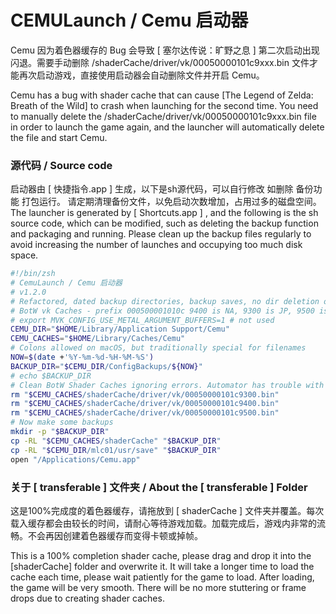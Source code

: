 # CEMULaunch / Cemu 启动器

Cemu 因为着色器缓存的 Bug 会导致 [ 塞尔达传说：旷野之息 ] 第二次启动出现闪退。需要手动删除 /shaderCache/driver/vk/00050000101c9xxx.bin 文件才能再次启动游戏，直接使用启动器会自动删除文件并开启 Cemu。

Cemu has a bug with shader cache that can cause [The Legend of Zelda: Breath of the Wild] to crash when launching for the second time. You need to manually delete the /shaderCache/driver/vk/00050000101c9xxx.bin file in order to launch the game again, and the launcher will automatically delete the file and start Cemu.

### 源代码 / Source code

启动器由 [ 快捷指令.app ] 生成，以下是sh源代码，可以自行修改 如删除 备份功能 打包运行。 请定期清理备份文件，以免启动次数增加，占用过多的磁盘空间。 The launcher is generated by [ Shortcuts.app ] , and the following is the sh source code, which can be modified, such as deleting the backup function and packaging and running. Please clean up the backup files regularly to avoid increasing the number of launches and occupying too much disk space.

```bash
#!/bin/zsh
# CemuLaunch / Cemu 启动器
# v1.2.0
# Refactored, dated backup directories, backup saves, no dir deletion or rotation
# BotW vk Caches - prefix 000500001010c 9400 is NA, 9300 is JP, 9500 is EU
# export MVK_CONFIG_USE_METAL_ARGUMENT_BUFFERS=1 # not used
CEMU_DIR="$HOME/Library/Application Support/Cemu"
CEMU_CACHES="$HOME/Library/Caches/Cemu"
# Colons allowed on macOS, but traditionally special for filenames
NOW=$(date +'%Y-%m-%d-%H-%M-%S')
BACKUP_DIR="$CEMU_DIR/ConfigBackups/${NOW}"
# echo $BACKUP_DIR
# Clean BotW Shader Caches ignoring errors. Automator has trouble with wildcards.
rm "$CEMU_CACHES/shaderCache/driver/vk/00050000101c9300.bin"
rm "$CEMU_CACHES/shaderCache/driver/vk/00050000101c9400.bin"
rm "$CEMU_CACHES/shaderCache/driver/vk/00050000101c9500.bin"
# Now make some backups
mkdir -p "$BACKUP_DIR"
cp -RL "$CEMU_CACHES/shaderCache" "$BACKUP_DIR"
cp -RL "$CEMU_DIR/mlc01/usr/save" "$BACKUP_DIR"
open "/Applications/Cemu.app"
```

### 关于 [ transferable ] 文件夹 / About the [ transferable ] Folder

这是100%完成度的着色器缓存，请拖放到 [ shaderCache ] 文件夹并覆盖。每次载入缓存都会由较长的时间，请耐心等待游戏加载。加载完成后，游戏内非常的流畅。不会再因创建着色器缓存而变得卡顿或掉帧。

This is a 100% completion shader cache, please drag and drop it into the [shaderCache] folder and overwrite it. It will take a longer time to load the cache each time, please wait patiently for the game to load. After loading, the game will be very smooth. There will be no more stuttering or frame drops due to creating shader caches.